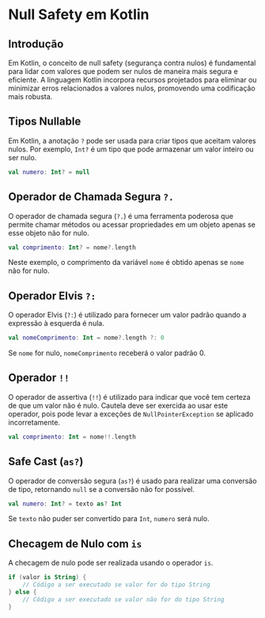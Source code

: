 # Null Safety em Kotlin

## Introdução

Em Kotlin, o conceito de null safety (segurança contra nulos) é fundamental para lidar com valores que podem ser nulos de maneira mais segura e eficiente. A linguagem Kotlin incorpora recursos projetados para eliminar ou minimizar erros relacionados a valores nulos, promovendo uma codificação mais robusta.

## Tipos Nullable

Em Kotlin, a anotação `?` pode ser usada para criar tipos que aceitam valores nulos. Por exemplo, `Int?` é um tipo que pode armazenar um valor inteiro ou ser nulo.

```kotlin
val numero: Int? = null
```

## Operador de Chamada Segura `?.`

O operador de chamada segura (`?.`) é uma ferramenta poderosa que permite chamar métodos ou acessar propriedades em um objeto apenas se esse objeto não for nulo.

```kotlin
val comprimento: Int? = nome?.length
```

Neste exemplo, o comprimento da variável `nome` é obtido apenas se `nome` não for nulo.

## Operador Elvis `?:`

O operador Elvis (`?:`) é utilizado para fornecer um valor padrão quando a expressão à esquerda é nula.

```kotlin
val nomeComprimento: Int = nome?.length ?: 0
```

Se `nome` for nulo, `nomeComprimento` receberá o valor padrão 0.

## Operador `!!`

O operador de assertiva (`!!`) é utilizado para indicar que você tem certeza de que um valor não é nulo. Cautela deve ser exercida ao usar este operador, pois pode levar a exceções de `NullPointerException` se aplicado incorretamente.

```kotlin
val comprimento: Int = nome!!.length
```

## Safe Cast (`as?`)

O operador de conversão segura (`as?`) é usado para realizar uma conversão de tipo, retornando `null` se a conversão não for possível.

```kotlin
val numero: Int? = texto as? Int
```

Se `texto` não puder ser convertido para `Int`, `numero` será nulo.

## Checagem de Nulo com `is`

A checagem de nulo pode ser realizada usando o operador `is`.

```kotlin
if (valor is String) {
    // Código a ser executado se valor for do tipo String
} else {
    // Código a ser executado se valor não for do tipo String
}
```
